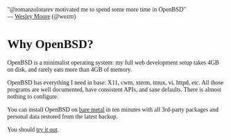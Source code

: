 <style><!-- BODY, H1, H2 {
  font-family: "Comic Sans MS", "Chalkboard SE", "Comic Neue";
}--></style>

"@romanzolotarev motivated me to spend some more time in
OpenBSD"<br>&mdash;
[Wesley Moore](https://twitter.com/wezm/status/987251788821684224 "20 Apr 2018")
(@wezm)

# Why OpenBSD?

OpenBSD is a minimalist operating system: my full web development
setup takes 4GB on disk, and rarely eats more than 4GB of memory.

OpenBSD has everything I need in base: X11, cwm, xterm, tmux, vi,
httpd, etc. All those programs are well documented, have consistent
APIs, and sane defaults. There is almost nothing to configure.

You can install OpenBSD on [bare metal](/openbsd/hardware.html) in
ten minutes with all 3rd-party packages and personal data restored
from the latest backup.

You should [try it out](/openbsd/).
